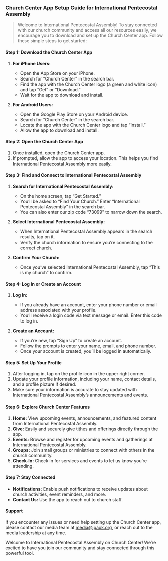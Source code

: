### Church Center App Setup Guide for International Pentecostal Assembly

> Welcome to International Pentecostal Assembly! To stay connected with our church community and access all our resources easily, we encourage you to download and set up the Church Center app. Follow these simple steps to get started:

#### **Step 1: Download the Church Center App**
1. **For iPhone Users:**
   - Open the App Store on your iPhone.
   - Search for “Church Center” in the search bar.
   - Find the app with the Church Center logo (a green and white icon) and tap “Get” or “Download.”
   - Wait for the app to download and install.

2. **For Android Users:**
   - Open the Google Play Store on your Android device.
   - Search for “Church Center” in the search bar.
   - Locate the app with the Church Center logo and tap “Install.”
   - Allow the app to download and install.


#### **Step 2: Open the Church Center App**
1. Once installed, open the Church Center app.
2. If prompted, allow the app to access your location. This helps you find International Pentecostal Assembly more easily.


#### **Step 3: Find and Connect to International Pentecostal Assembly**
1. **Search for International Pentecostal Assembly:**
   - On the home screen, tap “Get Started.”
   - You’ll be asked to “Find Your Church.” Enter “International Pentecostal Assembly” in the search bar.
   - You can also enter our zip code “73099” to narrow down the search.

2. **Select International Pentecostal Assembly:**
   - When International Pentecostal Assembly appears in the search results, tap on it.
   - Verify the church information to ensure you’re connecting to the correct church.

3. **Confirm Your Church:**
   - Once you’ve selected International Pentecostal Assembly, tap “This is my church” to confirm.


#### **Step 4: Log In or Create an Account**
1. **Log In:**
   - If you already have an account, enter your phone number or email address associated with your profile.
   - You’ll receive a login code via text message or email. Enter this code to log in.

2. **Create an Account:**
   - If you’re new, tap “Sign Up” to create an account.
   - Follow the prompts to enter your name, email, and phone number.
   - Once your account is created, you’ll be logged in automatically.


#### **Step 5: Set Up Your Profile**
1. After logging in, tap on the profile icon in the upper right corner.
2. Update your profile information, including your name, contact details, and a profile picture if desired.
3. Make sure your information is accurate to stay updated with International Pentecostal Assembly’s announcements and events.


#### **Step 6: Explore Church Center Features**
1. **Home:** View upcoming events, announcements, and featured content from International Pentecostal Assembly.
2. **Give:** Easily and securely give tithes and offerings directly through the app.
3. **Events:** Browse and register for upcoming events and gatherings at International Pentecostal Assembly.
4. **Groups:** Join small groups or ministries to connect with others in the church community.
5. **Check-In:** Check in for services and events to let us know you’re attending.


#### **Step 7: Stay Connected**
- **Notifications:** Enable push notifications to receive updates about church activities, event reminders, and more.
- **Contact Us:** Use the app to reach out to church staff.


#### **Support**
If you encounter any issues or need help setting up the Church Center app, please contact our media team at [media@ipaok.org](mailto:media@ipaok.org), or reach out to the media leadership at any time.


Welcome to International Pentecostal Assembly on Church Center! We’re excited to have you join our community and stay connected through this powerful tool.